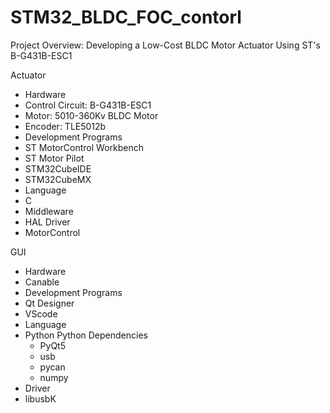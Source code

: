 # STM32_BLDC_FOC_contorl
 Project Overview: Developing a Low-Cost BLDC Motor Actuator Using ST's B-G431B-ESC1
 
 Actuator
  - Hardware
   - Control Circuit: B-G431B-ESC1
   - Motor: 5010-360Kv BLDC Motor
   - Encoder: TLE5012b
  - Development Programs
   - ST MotorControl Workbench
   - ST Motor Pilot
   - STM32CubeIDE
   - STM32CubeMX
  - Language
   - C
  - Middleware
   - HAL Driver
   - MotorControl

 GUI
  - Hardware
   - Canable
  - Development Programs
   - Qt Designer
   - VScode
  - Language
   - Python
     Python Dependencies
     - PyQt5
     - usb
     - pycan
     - numpy
  - Driver
   - libusbK
